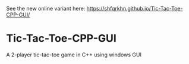 
See the new online variant here: https://shfqrkhn.github.io/Tic-Tac-Toe-CPP-GUI/

# Tic-Tac-Toe-CPP-GUI

A 2-player tic-tac-toe game in C++ using windows GUI
